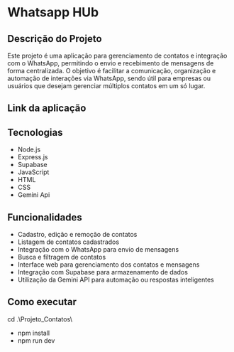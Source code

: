 # Whatsapp HUb

## Descrição do Projeto
Este projeto é uma aplicação para gerenciamento de contatos e integração com o WhatsApp, permitindo o envio e recebimento de mensagens de forma centralizada. O objetivo é facilitar a comunicação, organização e automação de interações via WhatsApp, sendo útil para empresas ou usuários que desejam gerenciar múltiplos contatos em um só lugar.

## Link da aplicação

## Tecnologias
- Node.js
- Express.js
- Supabase
- JavaScript
- HTML
- CSS
- Gemini Api

## Funcionalidades
- Cadastro, edição e remoção de contatos
- Listagem de contatos cadastrados
- Integração com o WhatsApp para envio de mensagens
- Busca e filtragem de contatos
- Interface web para gerenciamento dos contatos e mensagens
- Integração com Supabase para armazenamento de dados
- Utilização da Gemini API para automação ou respostas inteligentes 

## Como executar
cd .\Projeto_Contatos\
- npm install
- npm run dev